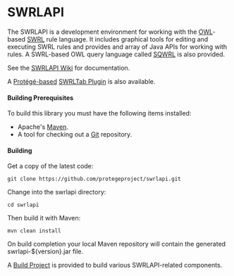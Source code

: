 SWRLAPI
=======

The SWRLAPI is a development environment for working with the [OWL](http://en.wikipedia.org/wiki/Web_Ontology_Language)-based [SWRL](http://www.w3.org/Submission/SWRL/) rule language. 
It includes graphical tools for editing and executing SWRL rules and provides and array of Java APIs for working with rules. A SWRL-based OWL query language called [SQWRL](https://github.com/protegeproject/swrlapi/wiki/SQWRL) is also provided.

See the [SWRLAPI Wiki](https://github.com/protegeproject/swrlapi/wiki) for documentation.

A [Protégé-based](http://protege.stanford.edu/) [SWRLTab Plugin](https://github.com/protegeproject/swrltab-plugin) is also available. 

#### Building Prerequisites

To build this library you must have the following items installed:

+ Apache's [Maven](http://maven.apache.org/index.html).
+ A tool for checking out a [Git](http://git-scm.com/) repository.

#### Building

Get a copy of the latest code:

    git clone https://github.com/protegeproject/swrlapi.git 

Change into the swrlapi directory:

    cd swrlapi

Then build it with Maven:

    mvn clean install

On build completion your local Maven repository will contain the generated swrlapi-${version}.jar file.

A [Build Project](https://github.com/protegeproject/swrltab-project) is provided to build various SWRLAPI-related components.

